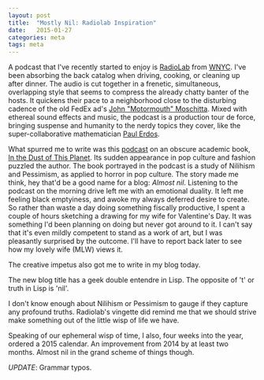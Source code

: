 ```yaml
---
layout: post
title:  "Mostly Nil: Radiolab Inspiration"
date:   2015-01-27
categories: meta
tags: meta
---
```


A podcast that I've recently started to enjoy is
[RadioLab](http://www.radiolab.org) from [WNYC](wnyc.org).  I've been
absorbing the back catalog when driving, cooking, or cleaning up after
dinner. The audio is cut together in a frenetic, simultaneous,
overlapping style that seems to compress the already chatty banter of
the hosts.  It quickens their pace to a neighborhood close to the
disturbing cadence of the old FedEx ad's
[John "Motormouth" Moschitta](https://www.youtube.com/watch?v=NeK5ZjtpO-M). Mixed
with ethereal sound effects and music, the podcast is a production
tour de force, bringing suspense and humanity to the nerdy topics they
cover, like the super-collaborative mathematician
[Paul Erdos](http://www.radiolab.org/story/91699-from-benford-to-erdos/).

What spurred me to write was this
[podcast](http://www.radiolab.org/story/dust-planet/) on an obscure
academic book,
[In the Dust of This Planet](http://www.zero-books.net/books/in-the-dust-of-this-planet).
Its sudden appearance in pop culture and fashion puzzled the author.
The book portrayed in the podcast is a study of Nilihism and
Pessimism, as applied to horror in pop culture. The story made me
think, hey that'd be a good name for a blog: *Almost nil*.
Listening to the podcast on the morning drive left me with an
emotional duality.  It left me feeling black emptyiness, and awoke my
always deferred desire to create.  So rather than waste a day doing
something fiscally productive, I spent a couple of hours sketching a
drawing for my wife for Valentine's Day.  It was something I'd been
planning on doing but never got around to it.  I can't say that it's
even mildly competent to stand as a work of art, but I was pleasantly
surprised by the outcome.  I'll have to report back later to see how
my lovely wife (MLW) views it.

The creative impetus also got me to write in my blog today.

The new blog title has a geek double entendre in Lisp.  The opposite
of 't' or truth in Lisp is 'nil'.

I don't know enough about Nilihism or Pessimism to gauge if they
capture any profound truths.  Radiolab's vingette did remind me that
we should strive make something out of the little wisp of life we
have.

Speaking of our ephemeral wisp of time, I also, four weeks into the
year, ordered a 2015 calendar.  An improvement from 2014 by at least
two months.  Almost nil in the grand scheme of things though.

_UPDATE_: Grammar typos.
